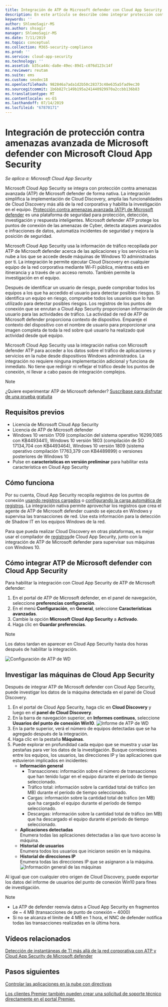 ```yaml
---
title: Integración de ATP de Microsoft defender con Cloud App Security
description: En este artículo se describe cómo integrar protección contra amenazas avanzada de Microsoft defender con Cloud App Security para mejorar la visibilidad de la administración de riesgos y de ti.
keywords: ''
author: ShlomoSagir-MS
ms.author: shsagir
manager: ShlomoSagir-MS
ms.date: 7/11/2019
ms.topic: conceptual
ms.collection: M365-security-compliance
ms.prod: ''
ms.service: cloud-app-security
ms.technology: ''
ms.assetid: b35ca44c-da8e-49ec-89d1-c076d123c14f
ms.reviewer: reutam
ms.suite: ems
ms.custom: seodec18
ms.openlocfilehash: 982846a7ada1d2b50c28373c48e635a5fad9ec30
ms.sourcegitcommit: 1b6b827c149b195a241440929970a2ccbb136b83
ms.translationtype: MT
ms.contentlocale: es-ES
ms.lasthandoff: 07/14/2019
ms.locfileid: "67870171"
---
```

# <a name="microsoft-defender-advanced-threat-protection-integration-with-microsoft-cloud-app-security"></a>Integración de protección contra amenazas avanzada de Microsoft defender con Microsoft Cloud App Security

*Se aplica a: Microsoft Cloud App Security*

Microsoft Cloud App Security se integra con protección contra amenazas avanzada (ATP) de Microsoft defender de forma nativa. La integración simplifica la implementación de Cloud Discovery, amplía las funcionalidades de Cloud Discovery más allá de la red corporativa y habilita la investigación en el equipo. [Protección contra amenazas avanzada (ATP) de Microsoft defender](https://docs.microsoft.com/windows/security/threat-protection/windows-defender-atp/windows-defender-advanced-threat-protection) es una plataforma de seguridad para protección, detección, investigación y respuesta inteligentes. Microsoft defender ATP protege los puntos de conexión de las amenazas de Cyber, detecta ataques avanzados e infracciones de datos, automatiza incidentes de seguridad y mejora la posición de seguridad.

Microsoft Cloud App Security usa la información de tráfico recopilada por ATP de Microsoft defender acerca de las aplicaciones y los servicios en la nube a los que se accede desde máquinas de Windows 10 administradas por ti. La integración le permite ejecutar Cloud Discovery en cualquier equipo de la red corporativa mediante Wi-Fi pública, mientras está en itinerancia y a través de un acceso remoto. También permite la investigación en el equipo.

Después de identificar un usuario de riesgo, puede comprobar todos los equipos a los que ha accedido el usuario para detectar posibles riesgos. Si identifica un equipo en riesgo, compruebe todos los usuarios que lo han utilizado para detectar posibles riesgos. Los registros de los puntos de conexión que se enrutan a Cloud App Security proporcionan información de usuario para las actividades de tráfico. La actividad de red de ATP de Microsoft defender proporciona contexto de dispositivo. Empareje el contexto del dispositivo con el nombre de usuario para proporcionar una imagen completa de toda la red sobre qué usuario ha realizado qué actividad desde qué equipo.

Microsoft Cloud App Security usa la integración nativa con Microsoft defender ATP para acceder a los datos sobre el tráfico de aplicaciones y servicios en la nube desde dispositivos Windows administrados. La integración no requiere ninguna implementación adicional y funciona de inmediato. No tiene que redirigir ni reflejar el tráfico desde los puntos de conexión, ni llevar a cabo pasos de integración complejos.

> [!NOTE]
> ¿Quiere experimentar ATP de Microsoft defender? [Suscríbase para disfrutar de una prueba gratuita](https://www.microsoft.com/WindowsForBusiness/windows-atp?ocid=docs-wdatp-assignaccess-abovefoldlink)
>


## <a name="prerequisites"></a>Requisitos previos

- Licencia de Microsoft Cloud App Security
- Licencia de ATP de Microsoft defender
- Windows 10 versión 1709 (compilación del sistema operativo 16299,1085 con KB4493441), Windows 10 versión 1803 (compilación de SO 17134,704 con KB4493464), Windows 10 versión 1809 (sistema operativo compilación 17763,379 con KB4489899) o versiones posteriores de Windows 10
- Pulse en **características en versión preliminar** para habilitar esta característica en Cloud App Security

## <a name="how-it-works"></a>Cómo funciona

Por su cuenta, Cloud App Security recopila registros de los puntos de conexión [usando registros cargados](create-snapshot-cloud-discovery-reports.md) o [configurando la carga automática de registros](discovery-docker.md). La integración nativa permite aprovechar los registros que crea el agente de ATP de Microsoft defender cuando se ejecuta en Windows y supervisa las transacciones de red. Use esta información para la detección de Shadow IT en los equipos Windows de la red.

Para que pueda realizar Cloud Discovery en otras plataformas, es mejor usar el compilador de [registros](discovery-docker.md)de Cloud App Security, junto con la integración de ATP de Microsoft defender para supervisar sus máquinas con Windows 10.

## <a name="how-to-integrate-microsoft-defender-atp-with-cloud-app-security"></a>Cómo integrar ATP de Microsoft defender con Cloud App Security

Para habilitar la integración con Cloud App Security de ATP de Microsoft defender:

1. En el portal de ATP de Microsoft defender, en el panel de navegación, seleccione **preferencias configuración**.
2. En el menú **Configuración**, en **General**, seleccione **Características avanzadas**.
3. Cambie la opción **Microsoft Cloud App Security** a **Activado**.
4. Haga clic en **Guardar preferencias**.

>[!NOTE]
> Los datos tardan en aparecer en Cloud App Security hasta dos horas después de habilitar la integración.
>

   ![Configuración de ATP de WD](./media/wdatp-settings.png)

## <a name="investigate-machines-in-cloud-app-security"></a>Investigar las máquinas de Cloud App Security

Después de integrar ATP de Microsoft defender con Cloud App Security, puede investigar los datos de la máquina detectada en el panel de Cloud Discovery.

1. En el portal de Cloud App Security, haga clic en **Cloud Discovery** y luego en el **panel de Cloud Discovery**.
2. En la barra de navegación superior, en **Informes continuos**, seleccione **Usuarios del punto de conexión Win10**.
  ![Informe de ATP de WD](./media/win10-dashboard-report.png)
3. En la parte superior, verá el número de equipos detectadas que se ha agregado después de la integración.
4. Haga clic en la pestaña **Máquinas**.
5. Puede explorar en profundidad cada equipo que se muestra y usar las pestañas para ver los datos de la investigación. Busque correlaciones entre los equipos, los usuarios, las direcciones IP y las aplicaciones que estuvieron implicados en incidentes:
   - **Información general**
      - Transacciones: información sobre el número de transacciones que han tenido lugar en el equipo durante el período de tiempo seleccionado.
      - Tráfico total: información sobre la cantidad total de tráfico (en MB) durante el período de tiempo seleccionado.
     - Cargas: información sobre la cantidad total de tráfico (en MB) que ha cargado el equipo durante el período de tiempo seleccionado.
     - Descargas: información sobre la cantidad total de tráfico (en MB) que ha descargado el equipo durante el período de tiempo seleccionado.
   - **Aplicaciones detectadas**<br>
  Enumera todas las aplicaciones detectadas a las que tuvo acceso la máquina.
   - **Historial de usuarios**<br>
    Enumera todos los usuarios que iniciaron sesión en la máquina.
   - **Historial de direcciones IP**<br>
    Enumera todas las direcciones IP que se asignaron a la máquina.
 ![Información general de las máquinas](./media/machines-overview.png)
 
Al igual que con cualquier otro origen de Cloud Discovery, puede exportar los datos del informe de usuarios del punto de conexión Win10 para fines de investigación. 

> [!NOTE]
> - La ATP de defender reenvía datos a Cloud App Security en fragmentos de ~ 4 MB (transacciones de punto de conexión ~ 4000)
> - Si no se alcanza el límite de 4 MB en 1 hora, el NNC de defender notifica todas las transacciones realizadas en la última hora.

## <a name="related-videos"></a>Vídeos relacionados

[Detección de instantáneas de TI más allá de la red corporativa con ATP y Cloud App Security de Microsoft defender](https://www.youtube.com/watch?v=f8hbvbY1Hnc)  

## <a name="next-steps"></a>Pasos siguientes 
[Controlar las aplicaciones en la nube con directivas](control-cloud-apps-with-policies.md) 

[Los clientes Premier también pueden crear una solicitud de soporte técnico directamente en el portal Premier.](https://premier.microsoft.com/)  
  
